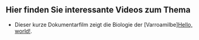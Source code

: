 ## Hier finden Sie interessante Videos zum Thema

* Dieser kurze Dokumentarfilm zeigt die Biologie der [Varroamilbe]<a href="http://example.com/" target="_blank">Hello, world!</a>.

